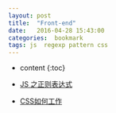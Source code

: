 ```yaml
---
layout: post
title:  "Front-end"
date:   2016-04-28 15:43:00
categories:  bookmark
tags: js  regexp pattern css
---
```

* content
{:toc}  

* [JS 之正则表达式](http://www.cnblogs.com/changxiangyi/archive/2012/03/21/2409639.html)
* [CSS如何工作](https://developer.mozilla.org/zh-CN/docs/Web/Guide/CSS/Getting_started/How_CSS_works)

